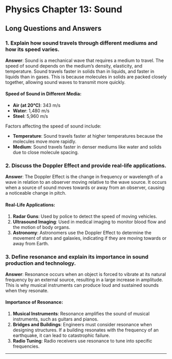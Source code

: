 # Physics Chapter 13: Sound

## Long Questions and Answers

### 1. Explain how sound travels through different mediums and how its speed varies.
**Answer**:
Sound is a mechanical wave that requires a medium to travel. The speed of sound depends on the medium’s density, elasticity, and temperature. Sound travels faster in solids than in liquids, and faster in liquids than in gases. This is because molecules in solids are packed closely together, allowing sound waves to transmit more quickly.

#### Speed of Sound in Different Media:
- **Air (at 20°C)**: 343 m/s
- **Water**: 1,480 m/s
- **Steel**: 5,960 m/s

Factors affecting the speed of sound include:
- **Temperature**: Sound travels faster at higher temperatures because the molecules move more rapidly.
- **Medium**: Sound travels faster in denser mediums like water and solids due to close molecule spacing.

### 2. Discuss the Doppler Effect and provide real-life applications.
**Answer**:
The Doppler Effect is the change in frequency or wavelength of a wave in relation to an observer moving relative to the wave source. It occurs when a source of sound moves towards or away from an observer, causing a noticeable change in pitch.

#### Real-Life Applications:
1. **Radar Guns**: Used by police to detect the speed of moving vehicles.
2. **Ultrasound Imaging**: Used in medical imaging to monitor blood flow and the motion of body organs.
3. **Astronomy**: Astronomers use the Doppler Effect to determine the movement of stars and galaxies, indicating if they are moving towards or away from Earth.

### 3. Define resonance and explain its importance in sound production and technology.
**Answer**:
Resonance occurs when an object is forced to vibrate at its natural frequency by an external source, resulting in a large increase in amplitude. This is why musical instruments can produce loud and sustained sounds when they resonate.

#### Importance of Resonance:
1. **Musical Instruments**: Resonance amplifies the sound of musical instruments, such as guitars and pianos.
2. **Bridges and Buildings**: Engineers must consider resonance when designing structures. If a building resonates with the frequency of an earthquake, it can lead to catastrophic failure.
3. **Radio Tuning**: Radio receivers use resonance to tune into specific frequencies.

---
